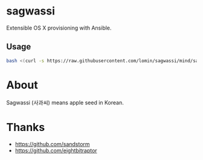 # sagwassi
Extensible OS X provisioning with Ansible.

## Usage ##

```bash
bash <(curl -s https://raw.githubusercontent.com/lomin/sagwassi/mind/sagwassi)
```

# About

Sagwassi (사과씨) means apple seed in Korean.

# Thanks
* https://github.com/sandstorm
* https://github.com/eightbitraptor
